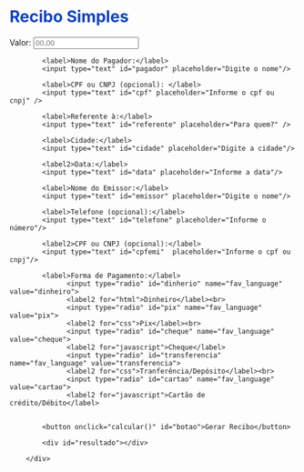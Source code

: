 <html>
    <head>
        <title>Meu primeiro HTML</title>
        <link rel="stylesheet" href="index.css">

</head>
    <body>
        <h1 style="color: rgb(18, 67, 191)" >Recibo Simples</h1>
        <div class="formulario">
            <label>Valor:</label>
            <input type="number" id="altura" placeholder="00,00" />

            <label>Nome do Pagador:</label>
            <input type="text" id="pagador" placeholder="Digite o nome"/>

            <label>CPF ou CNPJ (opcional): </label>
            <input type="text" id="cpf" placeholder="Informe o cpf ou cnpj" />

            <label>Referente à:</label>
            <input type="text" id="referente" placeholder="Para quem?" />

            <label>Cidade:</label>
            <input type="text" id="cidade" placeholder="Digite a cidade"/>

            <label2>Data:</label>
            <input type="text" id="data" placeholder="Informe a data"/>

            <label>Nome do Emissor:</label>
            <input type="text" id="emissor" placeholder="Digite o nome"/>

            <label>Telefone (opcional):</label>
            <input type="text" id="telefone" placeholder="Informe o número"/>

            <label2>CPF ou CNPJ (opcional):</label>
            <input type="text" id="cpfemi"  placeholder="Informe o cpf ou cnpj"/>
            
            <label>Forma de Pagamento:</label>
                  <input type="radio" id="dinherio" name="fav_language" value="dinheiro">
                  <label2 for="html">Dinheiro</label><br>
                  <input type="radio" id="pix" name="fav_language" value="pix">
                  <label2 for="css">Pix</label><br>
                  <input type="radio" id="cheque" name="fav_language" value="cheque">
                  <label2 for="javascript">Cheque</label>
                  <input type="radio" id="transferencia" name="fav_language" value="transferencia">
                  <label2 for="css">Tranferência/Depósito</label><br>
                  <input type="radio" id="cartao" name="fav_language" value="cartao">
                  <label2 for="javascript">Cartão de crédito/Débito</label>
                
            
            <button onclick="calcular()" id="botao">Gerar Recibo</button>

            <div id="resultado"></div>

        </div>

<script>
    function calcular(){
        var altura = document.getElementById("altura").value;
        var peso = document.getElementById("peso").value;
        var resultado;
        if(altura>0 && peso>0){
            resultado = peso/(altura*altura);
            resultado = resultado.toFixed(2);
        }else{
            resultado ="Legal amigo, sou adivinho agora??💅"
        }
        var divResultado = document.getElementById("resultado");
        divResultado.innerHTML = resultado;
    }

</script>
<script src="index.js"></script>
<body>
</html>
